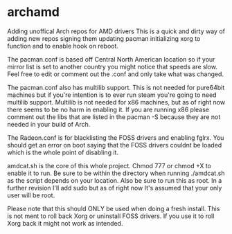 archamd
=======

Adding unoffical Arch repos for AMD drivers
This is a quick and dirty way of adding new repos signing them updating pacman initializing xorg to function and to
enable hook on reboot.

The pacman.conf is based off Central North American location so if your mirror list is set to another country
you might notice that speeds are slow. Feel free to edit or comment out the .conf and only take what was changed.

The pacman.conf also has multilib support. This is not needed for pure64bit machines but if you're intention is to ever
run steam you're going to need multilib support. Multilib is not needed for x86 machines, but as of right now there seems
to be no harm in enabling it. If you are running x86 please comment out the libs that are listed in the pacman -S because
they are not needed in your build of Arch.

The Radeon.conf is for blacklisting the FOSS drivers and enabling fglrx. You should get an error on boot saying that 
the FOSS drivers couldnt be loaded which is the whole point of disabling it.


amdcat.sh is the core of this whole project. Chmod 777 or chmod +X to enable it to run. Be sure to be within the
directory when running ./amdcat.sh as the script depends on your location. Also be sure to run this as root.
In a further revision I'll add sudo but as of right now It's assumed that your only user will be root.

Please note that this should ONLY be used when doing a fresh install. This is not ment to roll back Xorg or uninstall
FOSS drivers. If you use it to roll Xorg back it might not work as intended.
